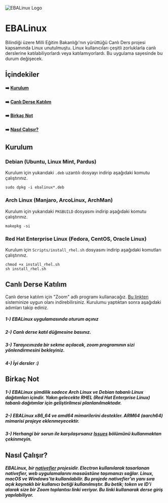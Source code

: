 ![EBALinux Logo](https://github.com/egemertdogan/EBALinux/blob/main/logo2.png)
# EBALinux
Bilindiği üzere Milli Eğitim Bakanlığı'nın yürüttüğü Canlı Ders projesi kapsamında Linux unutulmuştu. Linux kullanıcıları çeşitli zorluklarla canlı derslerine katılabiliyorlardı veya katılamıyorlardı. Bu uygulama sayesinde bu durum değişecek.

## İçindekiler

####  ➡️ [Kurulum](https://github.com/egemertdogan/EBALinux/tree/main#kurulum)
####  ➡️ [Canlı Derse Katılım](https://github.com/egemertdogan/EBALinux/tree/main#canl%C4%B1-derse-kat%C4%B1l%C4%B1m)
####  ➡️ [Birkaç Not](https://github.com/egemertdogan/EBALinux/tree/main#birka%C3%A7-not)
####  ➡️ [Nasıl Çalışır?](https://github.com/egemertdogan/EBALinux#nas%C4%B1l-%C3%A7al%C4%B1%C5%9F%C4%B1r)

## Kurulum
### Debian (Ubuntu, Linux Mint, Pardus)
Kurulum için yukarıdaki `.deb` uzantılı dosyayı indirip aşağıdaki komutu çalıştırınız.
```shell
sudo dpkg -i ebalinux*.deb
```
### Arch Linux (Manjaro, ArcoLinux, ArchMan)
Kurulum için yukarıdaki `PKGBUILD` dosyasını indirip aşağıdaki komutu çalıştırınız.
```shell
makepkg -si
```
### Red Hat Enterprise Linux (Fedora, CentOS, Oracle Linux)
Kurulum için `Scripts/install_rhel.sh` dosyasını indirip aşağıdaki komutları çalıştırınız.
```shell
chmod +x install_rhel.sh
sh install_rhel.sh
```
## Canlı Derse Katılım
Canlı derse katılım için "Zoom" adlı programı kullanacağız. [Bu linkten](https://zoom.us/download) sisteminize uygun olanı indirebilirsiniz. Kurulumu yaptıktan sonra aşağıdaki adımları takip ediniz.

##### 1-) EBALinux uygulamasında oturum açınız
##### 2-) Canlı derse katıl düğmesine basınız.
##### 3-) Tarayıcınızda bir sekme açılacak, zoom programının sizi yönlendirmesini bekleyiniz.
##### 4-) İyi dersler :)

## Birkaç Not
##### 1-) EBALinux şimdilik sadece Arch Linux ve Debian tabanlı Linux dağıtımları içindir. Yakın gelecekte RHEL (Red Hat Enterprise Linux) tabanlı dağıtımlar için geliştirilmesi planlanılmaktadır.
##### 2-) EBALinux x86_64 ve amd64 mimarilerini destekler. ARM64 (aarch64) mimarisi projeye eklenmeyecektir.
##### 3-) Herhangi bir sorun ile karşılaşırsanız [Issues](https://github.com/egemertdogan/EBALinux/issues) bölümünü kullanmaktan çekinmeyin.

## Nasıl Çalışır?
##### EBALinux, bir [nativefier](https://github.com/jiahaog/nativefier) projesidir. Electron kullanılarak tasarlanan nativefier, web uygulamalarını masaüstüne taşımanızı sağlar. Linux, macOS ve Windows'ta kullanılabilir. Bu projede nativefier'ın yanı sıra açık kaynaklı bir kullanıcı betiği kullanılmıştır. Bu betik; token ve ID'i alarak size bir Zoom toplantısı linki veriyor. Bu linki kullanarak derse giriş yapılabiliyor.
